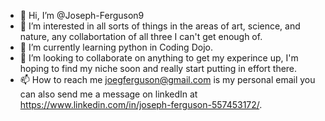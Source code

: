 - 👋 Hi, I’m @Joseph-Ferguson9
- 👀 I’m interested in all sorts of things in the areas of art, science, and nature, any collabortation of all three I can't get enough of.
- 🌱 I’m currently learning python in Coding Dojo.
- 💞️ I’m looking to collaborate on anything to get my experince up, I'm hoping to find my niche soon and really start putting in effort there.
- 📫 How to reach me joegferguson@gmail.com is my personal email you can also send me a message on linkedIn at https://www.linkedin.com/in/joseph-ferguson-557453172/.

<!---
Joseph-Ferguson9/Joseph-Ferguson9 is a ✨ special ✨ repository because its `README.md` (this file) appears on your GitHub profile.
You can click the Preview link to take a look at your changes.
--->
